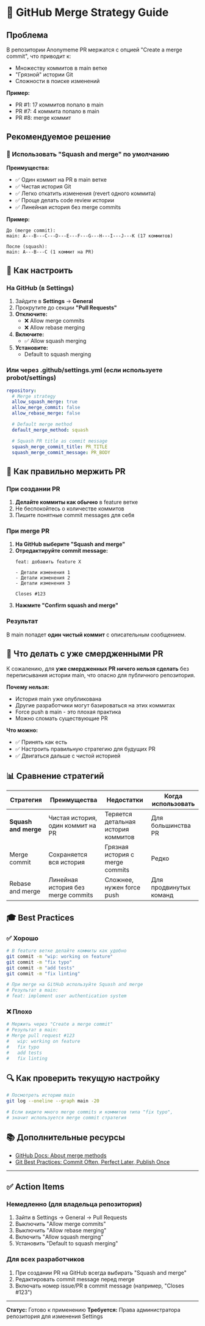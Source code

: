 # 🔀 GitHub Merge Strategy Guide

## Проблема

В репозитории Anonymeme PR мержатся с опцией "Create a merge commit", что приводит к:
- Множеству коммитов в main ветке
- "Грязной" истории Git
- Сложности в поиске изменений

**Пример:**
- PR #1: 17 коммитов попало в main
- PR #7: 4 коммита попало в main
- PR #8: merge коммит

## Рекомендуемое решение

### 🎯 Использовать "Squash and merge" по умолчанию

**Преимущества:**
- ✅ Один коммит на PR в main ветке
- ✅ Чистая история Git
- ✅ Легко откатить изменения (revert одного коммита)
- ✅ Проще делать code review истории
- ✅ Линейная история без merge commits

**Пример:**
```
До (merge commit):
main: A---B---C---D---E---F---G---H---I---J---K (17 коммитов)

После (squash):
main: A---B---C (1 коммит на PR)
```

## 🔧 Как настроить

### На GitHub (в Settings)

1. Зайдите в **Settings** → **General**
2. Прокрутите до секции **"Pull Requests"**
3. **Отключите:**
   - ❌ Allow merge commits
   - ❌ Allow rebase merging
4. **Включите:**
   - ✅ Allow squash merging
5. **Установите:**
   - Default to squash merging

### Или через .github/settings.yml (если используете probot/settings)

```yaml
repository:
  # Merge strategy
  allow_squash_merge: true
  allow_merge_commit: false
  allow_rebase_merge: false

  # Default merge method
  default_merge_method: squash

  # Squash PR title as commit message
  squash_merge_commit_title: PR_TITLE
  squash_merge_commit_message: PR_BODY
```

## 📝 Как правильно мержить PR

### При создании PR

1. **Делайте коммиты как обычно** в feature ветке
2. Не беспокойтесь о количестве коммитов
3. Пишите понятные commit messages для себя

### При merge PR

1. **На GitHub выберите "Squash and merge"**
2. **Отредактируйте commit message:**
   ```
   feat: добавить feature X

   - Детали изменения 1
   - Детали изменения 2
   - Детали изменения 3

   Closes #123
   ```
3. **Нажмите "Confirm squash and merge"**

### Результат

В main попадет **один чистый коммит** с описательным сообщением.

## 🚫 Что делать с уже смердженными PR

К сожалению, для **уже смердженных PR ничего нельзя сделать** без переписывания истории main, что опасно для публичного репозитория.

**Почему нельзя:**
- История main уже опубликована
- Другие разработчики могут базироваться на этих коммитах
- Force push в main - это плохая практика
- Можно сломать существующие PR

**Что можно:**
- ✅ Принять как есть
- ✅ Настроить правильную стратегию для будущих PR
- ✅ Двигаться дальше с чистой историей

## 📊 Сравнение стратегий

| Стратегия | Преимущества | Недостатки | Когда использовать |
|-----------|--------------|------------|-------------------|
| **Squash and merge** | Чистая история, один коммит на PR | Теряется детальная история коммитов | Для большинства PR |
| Merge commit | Сохраняется вся история | Грязная история с merge commits | Редко |
| Rebase and merge | Линейная история без merge commits | Сложнее, нужен force push | Для продвинутых команд |

## 🎓 Best Practices

### ✅ Хорошо

```bash
# В feature ветке делайте коммиты как удобно
git commit -m "wip: working on feature"
git commit -m "fix typo"
git commit -m "add tests"
git commit -m "fix linting"

# При merge на GitHub используйте Squash and merge
# Результат в main:
# feat: implement user authentication system
```

### ❌ Плохо

```bash
# Мержить через "Create a merge commit"
# Результат в main:
# Merge pull request #123
#   wip: working on feature
#   fix typo
#   add tests
#   fix linting
```

## 🔍 Как проверить текущую настройку

```bash
# Посмотреть историю main
git log --oneline --graph main -20

# Если видите много merge commits и коммитов типа "fix typo",
# значит используется merge commit стратегия
```

## 📚 Дополнительные ресурсы

- [GitHub Docs: About merge methods](https://docs.github.com/en/repositories/configuring-branches-and-merges-in-your-repository/configuring-pull-request-merges/about-merge-methods-on-github)
- [Git Best Practices: Commit Often, Perfect Later, Publish Once](https://sethrobertson.github.io/GitBestPractices/)

---

## ✅ Action Items

### Немедленно (для владельца репозитория)

1. Зайти в Settings → General → Pull Requests
2. Выключить "Allow merge commits"
3. Выключить "Allow rebase merging"
4. Включить "Allow squash merging"
5. Установить "Default to squash merging"

### Для всех разработчиков

1. При создании PR на GitHub всегда выбирать "Squash and merge"
2. Редактировать commit message перед merge
3. Включать номер issue/PR в commit message (например, "Closes #123")

---

**Статус:** Готово к применению
**Требуется:** Права администратора репозитория для изменения Settings
